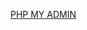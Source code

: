 [PHP MY ADMIN](https://phpmyadmin-production-c66c.up.railway.app/index.php?route=/sql&pos=0&db=creditos&table=clientes)